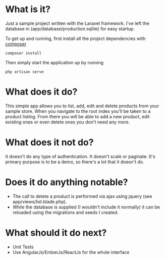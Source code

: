 What is it?
===========

Just a sample project written with the Laravel framework. I've left the database in (app/database/production.sqlite) for easy startup. 

To get up and running, first install all the project dependencies with [composer](https://getcomposer.org)

    composer install

Then simply start the application up by running

    php artisan serve
    

What does it do?
================

This simple app allows you to list, add, edit and delete products from your sample store. When you navigate to the root index you'll be taken to a product listing. From there you will be able to add a new product, edit existing ones or even delete ones you don't need any more. 


What does it not do?
====================

It doesn't do any type of authentication. It doesn't scale or paginate. It's primary purpose is to be a demo, so there's a lot that it doesn't do.


Does it do anything notable?
===================================

* The call to delete a product is performed via ajax using jquery (see app/views/list.blade.php).
* While the database is supplied (I wouldn't include it normally) it can be reloaded using the migrations and seeds I created.


What should it do next?
=======================

* Unit Tests
* Use AngularJs/EmberJs/ReactJs for the whole interface
